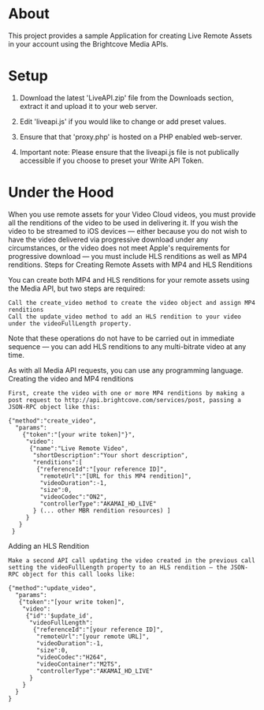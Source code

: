 About
=====

This project provides a sample Application for creating Live Remote Assets in your account using the Brightcove Media APIs.

Setup
=====
1.	Download the latest 'LiveAPI.zip' file from the Downloads section, extract it and upload it to your web server.

2.	Edit 'liveapi.js' if you would like to change or add preset values.

3.  Ensure that that 'proxy.php' is hosted on a PHP enabled web-server.

4.  Important note: Please ensure that the liveapi.js file is not publically accessible if you choose to preset your Write API Token.

Under the Hood
==============

When you use remote assets for your Video Cloud videos, you must provide all the renditions of the video to be used in delivering it. If you wish the video to be streamed to iOS devices — either because you do not wish to have the video delivered via progressive download under any circumstances, or the video does not meet Apple's requirements for progressive download — you must include HLS renditions as well as MP4 renditions.
Steps for Creating Remote Assets with MP4 and HLS Renditions

You can create both MP4 and HLS renditions for your remote assets using the Media API, but two steps are required:

    Call the create_video method to create the video object and assign MP4 renditions
    Call the update_video method to add an HLS rendition to your video under the videoFullLength property.

Note that these operations do not have to be carried out in immediate sequence — you can add HLS renditions to any multi-bitrate video at any time.

As with all Media API requests, you can use any programming language.
Creating the video and MP4 renditions

    First, create the video with one or more MP4 renditions by making a post request to http://api.brightcove.com/services/post, passing a JSON-RPC object like this:

    {"method":"create_video",
      "params":
        {"token":"[your write token]"}",
         "video":
          {"name":"Live Remote Video",
           "shortDescription":"Your short description",
           "renditions":[
            {"referenceId":"[your reference ID]",
             "remoteUrl":"[URL for this MP4 rendition]",
             "videoDuration":-1,
             "size":0,
             "videoCodec":"ON2",
             "controllerType":"AKAMAI_HD_LIVE"
           } (... other MBR rendition resources) ]
         }
       }
     }

Adding an HLS Rendition

    Make a second API call updating the video created in the previous call setting the videoFullLength property to an HLS rendition — the JSON-RPC object for this call looks like:

    {"method":"update_video",
      "params":
       {"token":"[your write token]",
        "video":
         {"id":'$update_id',
          "videoFullLength":
           {"referenceId":"[your reference ID]",
            "remoteUrl":"[your remote URL]",
            "videoDuration":-1,
            "size":0,
            "videoCodec":"H264",
            "videoContainer":"M2TS",
            "controllerType":"AKAMAI_HD_LIVE"
          }
        }
      }
    }